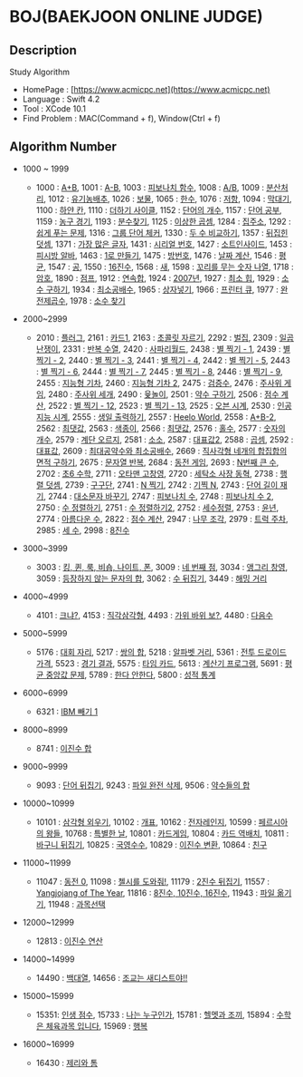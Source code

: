 # BOJ(BAEKJOON ONLINE JUDGE)

## Description
Study Algorithm
 - HomePage : [https://www.acmicpc.net](https://www.acmicpc.net)
 - Language : Swift 4.2
 - Tool : XCode 10.1
 - Find Problem : MAC(Command + f), Window(Ctrl + f)

## Algorithm Number
- 1000 ~ 1999
	 - 1000	: [A+B](https://www.acmicpc.net/problem/1000), 1001 : [A-B](https://www.acmicpc.net/problem/1001), 1003 : [피보나치 함수](https://www.acmicpc.net/problem/1003), 1008 : [A/B](https://www.acmicpc.net/problem/1008), 1009 : [분산처리](https://www.acmicpc.net/problem/1009), 1012 : [유기농배추](https://www.acmicpc.net/problem/1012), 1026 : [보물](https://www.acmicpc.net/problem/1026), 1065 : [한수](https://www.acmicpc.net/problem/1065), 1076 : [저항](https://www.acmicpc.net/problem/1076), 1094 : [막대기](https://www.acmicpc.net/problem/1094), 1100 : [하얀 칸](https://www.acmicpc.net/problem/1100), 1110 : [더하기 사이클](https://www.acmicpc.net/problem/1110), 1152 : [단어의 개수](https://www.acmicpc.net/problem/1152), 1157 : [단어 공부](https://www.acmicpc.net/problem/1157), 1159 : [농구 경기](https://www.acmicpc.net/problem/1159), 1193 : [분수찾기](https://www.acmicpc.net/problem/1193), 1125 : [이상한 곱셈](https://www.acmicpc.net/problem/1225), 1284 : [집주소](https://www.acmicpc.net/problem/1284), 1292 : [쉽게 푸는 문제](https://www.acmicpc.net/problem/1292), 1316 : [그룹 단어 체커](https://www.acmicpc.net/problem/1316), 1330 : [두 수 비교하기](https://www.acmicpc.net/problem/1330), 1357 : [뒤집힌 덧셈](https://www.acmicpc.net/problem/1357), 1371 : [가장 많은 글자](https://www.acmicpc.net/problem/1371), 1431 : [시리얼 번호](https://www.acmicpc.net/problem/1431), 1427 : [소트인사이드](https://www.acmicpc.net/problem/1427), 1453 : [피시방 알바](https://www.acmicpc.net/problem/1453), 1463 : [1로 만들기](https://www.acmicpc.net/problem/1463), 1475 : [방번호](https://www.acmicpc.net/problem/1475), 1476 : [날짜 계산](https://www.acmicpc.net/problem/1476), 1546 : [평균](https://www.acmicpc.net/problem/1546), 1547 : [공](https://www.acmicpc.net/problem/1547), 1550 : [16진수](https://www.acmicpc.net/problem/1550), 1568 : [새](https://www.acmicpc.net/problem/1568), 1598 : [꼬리를 무는 숫자 나열](https://www.acmicpc.net/problem/1598), 1718 : [암호](https://www.acmicpc.net/problem/1718), 1890 : [점프](https://www.acmicpc.net/problem/1890), 1912 : [연속합](https://www.acmicpc.net/problem/1912), 1924 : [2007년](https://www.acmicpc.net/problem/1924), 1927 : [최소 힙](https://www.acmicpc.net/problem/1927), 1929 : [소수 구하기](https://www.acmicpc.net/problem/1929), 1934 : [최소공배수](https://www.acmicpc.net/problem/1934), 1965 : [상자넣기](https://www.acmicpc.net/problem/1965), 1966 : [프린터 큐](https://www.acmicpc.net/problem/1966), 1977 : [완전제곱수](https://www.acmicpc.net/problem/1977), 1978 : [소수 찾기](https://www.acmicpc.net/problem/1978)

- 2000~2999
	- 2010 : [플러그](https://www.acmicpc.net/problem/2010), 2161 : [카드1](https://www.acmicpc.net/problem/2161), 2163 : [초콜릿 자르기](https://www.acmicpc.net/problem/2163), 2292 : [벌집](https://www.acmicpc.net/problem/2292), 2309 : [일곱 난쟁이](https://www.acmicpc.net/problem/2309), 2331 : [반복 수열](https://www.acmicpc.net/problem/2331), 2420 : [사파리월드](https://www.acmicpc.net/problem/2420), 2438 : [별 찍기 - 1](https://www.acmicpc.net/problem/2438), 2439 : [별 찍기 - 2](https://www.acmicpc.net/problem/2439), 2440 : [별 찍기 - 3](https://www.acmicpc.net/problem/2440), 2441 : [별 찍기 - 4](https://www.acmicpc.net/problem/2441), 2442 : [별 찍기 - 5](https://www.acmicpc.net/problem/2442), 2443 : [별 찍기 - 6](https://www.acmicpc.net/problem/2443), 2444 : [별 찍기 - 7](https://www.acmicpc.net/problem/2444), 2445 : [별 찍기 - 8](https://www.acmicpc.net/problem/2445), 2446 : [별 찍기 - 9](https://www.acmicpc.net/problem/2446), 2455 : [지능형 기차](https://www.acmicpc.net/problem/2455), 2460 : [지능형 기차 2](https://www.acmicpc.net/problem/2460), 2475 : [검증수](https://www.acmicpc.net/problem/2475), 2476 : [주사위 게임](https://www.acmicpc.net/problem/2476), 2480 : [주사위 세개](https://www.acmicpc.net/problem/2480), 2490 : [윷놀이](https://www.acmicpc.net/problem/2490), 2501 : [약수 구하기](https://www.acmicpc.net/problem/2501), 2506 : [점수 계산](https://www.acmicpc.net/problem/2506), 2522 : [별 찍기 - 12](https://www.acmicpc.net/problem/2522), 2523 : [별 찍기 - 13](https://www.acmicpc.net/problem/2523), 2525 : [오븐 시계](https://www.acmicpc.net/problem/2525), 2530 : [인공지능 시계](https://www.acmicpc.net/problem/2530), 2555 : [생일 출력하기](https://www.acmicpc.net/problem/2555), 2557 : [Heelo World](https://www.acmicpc.net/problem/2557), 2558 : [A+B-2](https://www.acmicpc.net/problem/2558), 2562 : [최댓값](https://www.acmicpc.net/problem/2562), 2563 : [색종이](https://www.acmicpc.net/problem/2563), 2566 : [최댓값](https://www.acmicpc.net/problem/2566), 2576 : [홀수](https://www.acmicpc.net/problem/2576), 2577 : [숫자의 개수](https://www.acmicpc.net/problem/2577), 2579 : [계단 오르지](https://www.acmicpc.net/problem/2579), 2581 : [소소](https://www.acmicpc.net/problem/2581), 2587 : [대표값2](https://www.acmicpc.net/problem/2587), 2588 : [곱셈](https://www.acmicpc.net/problem/2588), 2592 : [대표값](https://www.acmicpc.net/problem/2592), 2609 : [최대공약수와 최소공배수](https://www.acmicpc.net/problem/2609), 2669 : [직사각형 네개의 합집합의 면적 구하기](https://www.acmicpc.net/problem/2669), 2675 : [문자열 반복](https://www.acmicpc.net/problem/2675), 2684 : [동전 게임](https://www.acmicpc.net/problem/2684), 2693 : [N번째 큰 수](https://www.acmicpc.net/problem/2693), 2702 : [초6 수학](https://www.acmicpc.net/problem/2702), 2711 : [오타맨 고창영](https://www.acmicpc.net/problem/2711), 2720 : [세탁소 사장 동혁](https://www.acmicpc.net/problem/2720), 2738 : [행렬 덧셈](https://www.acmicpc.net/problem/2738), 2739 : [구구단](https://www.acmicpc.net/problem/2739), 2741 : [N 찍기](https://www.acmicpc.net/problem/2741), 2742 : [기찍 N](https://www.acmicpc.net/problem/2742), 2743 : [단어 길이 재기](https://www.acmicpc.net/problem/2743), 2744 : [대소문자 바꾸기](https://www.acmicpc.net/problem/2744), 2747 : [피보나치 수](https://www.acmicpc.net/problem/2747), 2748 : [피보나치 수 2](https://www.acmicpc.net/problem/2748), 2750 : [수 정렬하기](https://www.acmicpc.net/problem/2750), 2751 : [수 정렬하기2](https://www.acmicpc.net/problem/2751), 2752 : [세수정렬](https://www.acmicpc.net/problem/2752), 2753 : [윤년](https://www.acmicpc.net/problem/2753), 2774 : [아름다운 수](https://www.acmicpc.net/problem/2774), 2822 : [점수 계산](https://www.acmicpc.net/problem/2822), 2947 : [나무 조각](https://www.acmicpc.net/problem/2947), 2979 : [트럭 주차](https://www.acmicpc.net/problem/2979), 2985 : [세 수](https://www.acmicpc.net/problem/2985), 2998 : [8진수](https://www.acmicpc.net/problem/2998)

- 3000~3999
	- 3003 : [킹, 퀸, 룩, 비숍, 나이트, 폰](https://www.acmicpc.net/problem/3003), 3009 : [네 번째 점](https://www.acmicpc.net/problem/3009), 3034 : [앵그리 창영](https://www.acmicpc.net/problem/3034), 3059 : [등장하지 않는 문자의 합](https://www.acmicpc.net/problem/3059), 3062 : [수 뒤집기](https://www.acmicpc.net/problem/3062), 3449 : [해밍 거리](https://www.acmicpc.net/problem/3449)

- 4000~4999
	- 4101 : [크냐?](https://www.acmicpc.net/problem/4101), 4153 : [직각삼각형](https://www.acmicpc.net/problem/4153), 4493 : [가위 바위 보?](https://www.acmicpc.net/problem/4493), 4480 : [다음수](https://www.acmicpc.net/problem/4880)

- 5000~5999
 	- 5176 : [대회 자리](https://www.acmicpc.net/problem/5176), 5217 : [쌍의 합](https://www.acmicpc.net/problem/5217), 5218 : [알파벳 거리](https://www.acmicpc.net/problem/5218), 5361 : [전투 드로이드 가격](https://www.acmicpc.net/problem/5361), 5523 : [경기 결과](https://www.acmicpc.net/problem/5523), 5575 : [타임 카드](https://www.acmicpc.net/problem/5575), 5613 : [계산기 프로그램](https://www.acmicpc.net/problem/5613), 5691 : [평균 중앙값 문제](https://www.acmicpc.net/problem/5691), 5789 : [한다 안한다](https://www.acmicpc.net/problem/5789), 5800 : [성적 통계](https://www.acmicpc.net/problem/5800)

- 6000~6999
	- 6321 : [IBM 빼기 1](https://www.acmicpc.net/problem/6321)

- 8000~8999
	- 8741 : [이진수 합](https://www.acmicpc.net/problem/8741)

- 9000~9999
	- 9093 : [단어 뒤집기](https://www.acmicpc.net/problem/9093), 9243 : [파일 완전 삭제](https://www.acmicpc.net/problem/9243), 9506 : [약수들의 합](https://www.acmicpc.net/problem/9506)

- 10000~10999
	- 10101 : [삼각형 외우기](https://www.acmicpc.net/problem/10101), 10102 : [개표](https://www.acmicpc.net/problem/10102), 10162 : [전자레인지](https://www.acmicpc.net/problem/10162), 10599 : [페르시아의 왕들](https://www.acmicpc.net/problem/10599), 10768 : [특별한 날](https://www.acmicpc.net/problem/10768), 10801 : [카드게임](https://www.acmicpc.net/problem/10801), 10804 : [카드 역배치](https://www.acmicpc.net/problem/10804), 10811 : [바구니 뒤집기](https://www.acmicpc.net/problem/10811), 10825 : [국영수수](https://www.acmicpc.net/problem/10825), 10829 : [이진수 변환](https://www.acmicpc.net/problem/10829), 10864 : [친구](https://www.acmicpc.net/problem/10864)

- 11000~11999
 	- 11047 : [동전 0](https://www.acmicpc.net/problem/11047), 11098 : [첼시를 도와줘!](https://www.acmicpc.net/problem/11098), 11179 : [2진수 뒤집기](https://www.acmicpc.net/problem/11179), 11557 : [Yangjojang of The Year](https://www.acmicpc.net/problem/11557), 11816 : [8진수, 10진수, 16진수](https://www.acmicpc.net/problem/11816), 11943 : [파일 옮기기](https://www.acmicpc.net/problem/11943), 11948 : [과목선택](https://www.acmicpc.net/problem/11948)

- 12000~12999
	- 12813 : [이진수 연산](https://www.acmicpc.net/problem/12813)

- 14000~14999
	- 14490 : [백대열](https://www.acmicpc.net/problem/14490), 14656 : [조교는 새디스트야!!](https://www.acmicpc.net/problem/14656)

- 15000~15999
 	- 15351: [인생 점수](https://www.acmicpc.net/problem/15351), 15733 : [나는 누구인가](https://www.acmicpc.net/problem/15733), 15781 : [헬멧과 조끼](https://www.acmicpc.net/problem/15781), 15894 : [수학은 체육과목 입니다](https://www.acmicpc.net/problem/15894), 15969 : [행복](https://www.acmicpc.net/problem/15969)

- 16000~16999
	- 16430 : [제리와 톰](https://www.acmicpc.net/problem/16430)
